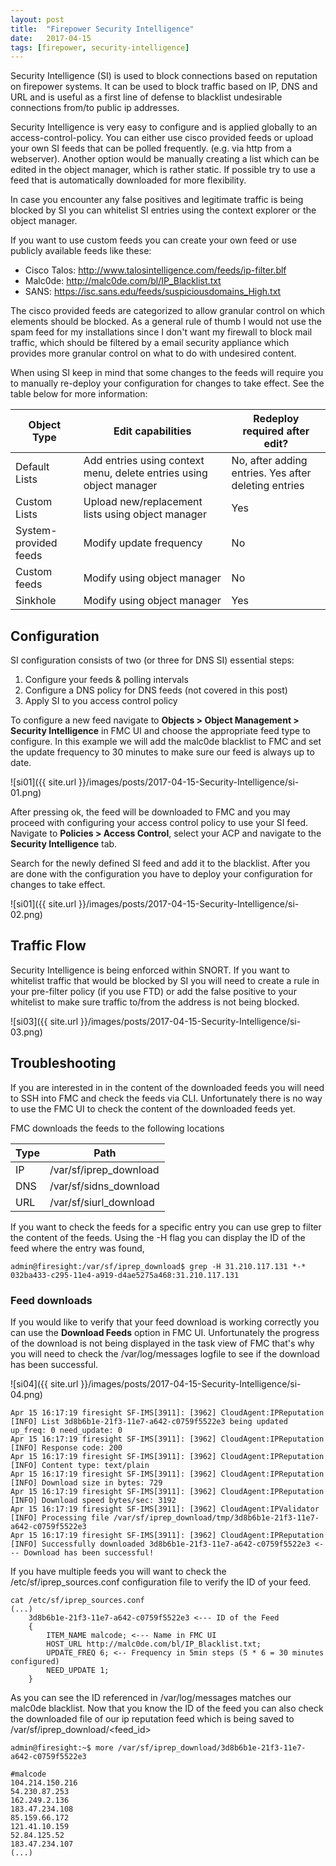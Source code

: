 ```yaml
---
layout: post
title:  "Firepower Security Intelligence"
date:   2017-04-15
tags: [firepower, security-intelligence]
---
```


Security Intelligence (SI) is used to block connections based on reputation on firepower systems. It can be used to block traffic based on IP, DNS and URL and is useful as a first line of defense to blacklist undesirable connections from/to public ip addresses.

<!--more-->

Security Intelligence is very easy to configure and is applied globally to an access-control-policy. You can either use cisco provided feeds or upload your own SI feeds that can be polled frequently. (e.g. via http from a webserver). Another option would be manually creating a list which can be edited in the object manager, which is rather static. If possible try to use a feed that is automatically downloaded for more flexibility. 

In case you encounter any false positives and legitimate traffic is being blocked by SI you can whitelist SI entries using the context explorer or the object manager. 

If you want to use custom feeds you can create your own feed or use publicly available feeds like these:

* Cisco Talos: http://www.talosintelligence.com/feeds/ip-filter.blf
* Malc0de: http://malc0de.com/bl/IP_Blacklist.txt
* SANS: https://isc.sans.edu/feeds/suspiciousdomains_High.txt

The cisco provided feeds are categorized to allow granular control on which elements should be blocked. As a general rule of thumb I would not use the spam feed for my installations since I don't want my firewall to block mail traffic, which should be filtered by a email security appliance which provides more granular control on what to do with undesired content.

When using SI keep in mind that some changes to the feeds will require you to manually re-deploy your configuration for changes to take effect. See the table below for more information: 

| Object Type           | Edit capabilities                        | Redeploy required after edit?            |
| --------------------- | ---------------------------------------- | ---------------------------------------- |
| Default Lists         | Add entries using context menu, delete entries using object manager | No, after adding entries. Yes after deleting entries |
| Custom Lists          | Upload new/replacement lists using object manager | Yes                                      |
| System-provided feeds | Modify update frequency                  | No                                       |
| Custom feeds          | Modify using object manager              | No                                       |
| Sinkhole              | Modify using object manager              | Yes                                      |

## Configuration

SI configuration consists of two (or three for DNS SI) essential steps:

1. Configure your feeds & polling intervals
2. Configure a DNS policy for DNS feeds (not covered in this post)
3. Apply SI to you access control policy

To configure a new feed navigate to **Objects > Object Management > Security Intelligence** in FMC UI and choose the appropriate feed type to configure. In this example we will add the malc0de blacklist to FMC and set the update frequency to 30 minutes to make sure our feed is always up to date. 

![si01]({{ site.url }}/images/posts/2017-04-15-Security-Intelligence/si-01.png)

After pressing ok, the feed will be downloaded to FMC and you may proceed with configuring your access control policy to use your SI feed. Navigate to **Policies > Access Control**, select your ACP and navigate to the **Security Intelligence** tab.

Search for the newly defined SI feed and add it to the blacklist. After you are done with the configuration you have to deploy your configuration for changes to take effect.

![si01]({{ site.url }}/images/posts/2017-04-15-Security-Intelligence/si-02.png)

## Traffic Flow

Security Intelligence is being enforced within SNORT. If you want to whitelist traffic that would be blocked by SI you will need to create a rule in your pre-filter policy (if you use FTD) or add the false positive to your whitelist to make sure traffic to/from the address is not being blocked.

![si03]({{ site.url }}/images/posts/2017-04-15-Security-Intelligence/si-03.png)

## Troubleshooting

If you are interested in in the content of the downloaded feeds you will need to SSH into FMC and check the feeds via CLI. Unfortunately there is no way to use the FMC UI to check the content of the downloaded feeds yet.

FMC downloads the feeds to the following locations

| Type | Path                   |
| ---- | ---------------------- |
| IP   | /var/sf/iprep_download |
| DNS  | /var/sf/sidns_download |
| URL  | /var/sf/siurl_download |

If you want to check the feeds for a specific entry you can use grep to filter the content of the feeds. Using the -H flag you can display the ID of the feed where the entry was found,

```
admin@firesight:/var/sf/iprep_download$ grep -H 31.210.117.131 *-*
032ba433-c295-11e4-a919-d4ae5275a468:31.210.117.131
```

### Feed downloads

If you would like to verify that your feed download is working correctly you can use the **Download Feeds** option in FMC UI. Unfortunately the progress of the download is not being displayed in the task view of FMC that's why you will need to check the /var/log/messages logfile to see if the download has been successful.

![si04]({{ site.url }}/images/posts/2017-04-15-Security-Intelligence/si-04.png)

```
Apr 15 16:17:19 firesight SF-IMS[3911]: [3962] CloudAgent:IPReputation [INFO] List 3d8b6b1e-21f3-11e7-a642-c0759f5522e3 being updated up_freq: 0 need_update: 0 
Apr 15 16:17:19 firesight SF-IMS[3911]: [3962] CloudAgent:IPReputation [INFO] Response code: 200 
Apr 15 16:17:19 firesight SF-IMS[3911]: [3962] CloudAgent:IPReputation [INFO] Content type: text/plain
Apr 15 16:17:19 firesight SF-IMS[3911]: [3962] CloudAgent:IPReputation [INFO] Download size in bytes: 729 
Apr 15 16:17:19 firesight SF-IMS[3911]: [3962] CloudAgent:IPReputation [INFO] Download speed bytes/sec: 3192
Apr 15 16:17:19 firesight SF-IMS[3911]: [3962] CloudAgent:IPValidator [INFO] Processing file /var/sf/iprep_download/tmp/3d8b6b1e-21f3-11e7-a642-c0759f5522e3
Apr 15 16:17:19 firesight SF-IMS[3911]: [3962] CloudAgent:IPReputation [INFO] Successfully downloaded 3d8b6b1e-21f3-11e7-a642-c0759f5522e3 <--- Download has been successful!

```

If you have multiple feeds you will want to check the /etc/sf/iprep_sources.conf configuration file to verify the ID of your feed. 

```
cat /etc/sf/iprep_sources.conf
(...)
    3d8b6b1e-21f3-11e7-a642-c0759f5522e3 <--- ID of the Feed
    {
        ITEM_NAME malcode; <--- Name in FMC UI
        HOST_URL http://malc0de.com/bl/IP_Blacklist.txt; 
        UPDATE_FREQ 6; <-- Frequency in 5min steps (5 * 6 = 30 minutes configured)
        NEED_UPDATE 1;
    }
```

As you can see the ID referenced in /var/log/messages matches our malc0de blacklist. Now that you know the ID of the feed you can also check the downloaded file of our ip reputation feed which is being saved to /var/sf/iprep_download/<feed_id>

```
admin@firesight:~$ more /var/sf/iprep_download/3d8b6b1e-21f3-11e7-a642-c0759f5522e3
```

```
#malcode
104.214.150.216
54.230.87.253
162.249.2.136
183.47.234.108
85.159.66.172
121.41.10.159
52.84.125.52
183.47.234.107
(...)
```

